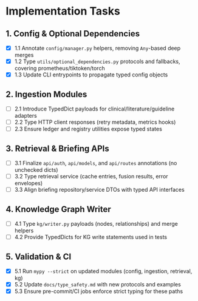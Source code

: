 # Implementation Tasks

## 1. Config & Optional Dependencies

- [x] 1.1 Annotate `config/manager.py` helpers, removing `Any`-based deep merges
- [x] 1.2 Type `utils/optional_dependencies.py` protocols and fallbacks, covering prometheus/tiktoken/torch
- [x] 1.3 Update CLI entrypoints to propagate typed config objects

## 2. Ingestion Modules

- [ ] 2.1 Introduce TypedDict payloads for clinical/literature/guideline adapters
- [ ] 2.2 Type HTTP client responses (retry metadata, metrics hooks)
- [ ] 2.3 Ensure ledger and registry utilities expose typed states

## 3. Retrieval & Briefing APIs

- [ ] 3.1 Finalize `api/auth`, `api/models`, and `api/routes` annotations (no unchecked dicts)
- [ ] 3.2 Type retrieval service (cache entries, fusion results, error envelopes)
- [ ] 3.3 Align briefing repository/service DTOs with typed API interfaces

## 4. Knowledge Graph Writer

- [ ] 4.1 Type `kg/writer.py` payloads (nodes, relationships) and merge helpers
- [ ] 4.2 Provide TypedDicts for KG write statements used in tests

## 5. Validation & CI

- [x] 5.1 Run `mypy --strict` on updated modules (config, ingestion, retrieval, kg)
- [x] 5.2 Update `docs/type_safety.md` with new protocols and examples
- [x] 5.3 Ensure pre-commit/CI jobs enforce strict typing for these paths
